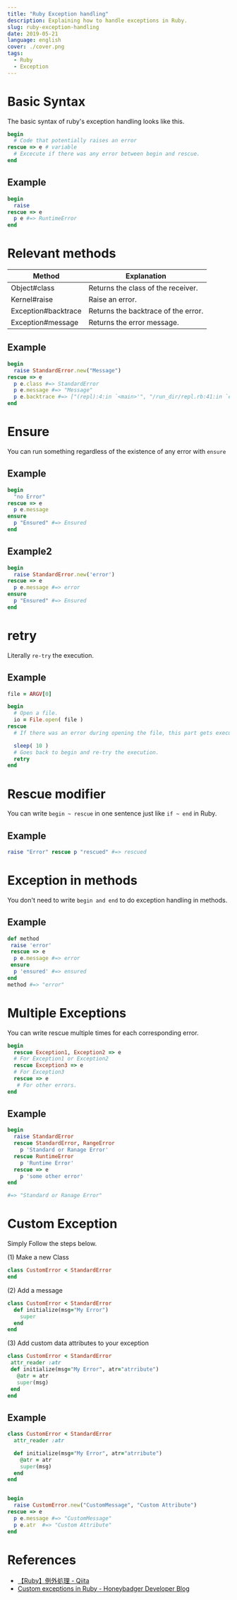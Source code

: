 ```yaml
---
title: "Ruby Exception handling"
description: Explaining how to handle exceptions in Ruby.
slug: ruby-exception-handling
date: 2019-05-21
language: english
cover: ./cover.png
tags: 
  - Ruby
  - Exception
---
```

# Basic Syntax

The basic syntax of ruby's exception handling looks like this.

```ruby
begin 
  # Code that potentially raises an error  
rescue => e # variable
  # Excecute if there was any error between begin and rescue.
end
```

## Example

```ruby
begin 
  raise 
rescue => e
  p e #=> RuntimeError
end
```

# Relevant methods


| Method 	| Explanation 	| 
|---	|---|	
| Object#class 	|Returns the class of the receiver.  	|  
| Kernel#raise 	| Raise an error. 	|  	 
| Exception#backtrace 	  	|Returns the backtrace of the error.  	|
| Exception#message 	  	|  	Returns the error message.|

## Example

```ruby
begin 
  raise StandardError.new("Message")
rescue => e
  p e.class #=> StandardError
  p e.message #=> "Message"
  p e.backtrace #=> ["(repl):4:in `<main>'", "/run_dir/repl.rb:41:in `eval'", "/run_dir/repl.rb:41:in `run'", "/run_dir/repl.rb:57:in `handle_eval'", "/run_dir/repl.rb:170:in `start'", "/run_dir/repl.rb:177:in `start'", "/run_dir/repl.rb:181:in `<main>'"]
end
```

# Ensure
You can run something regardless of the existence of any error with `ensure`

## Example 

```ruby
begin 
  "no Error"
rescue => e
  p e.message
ensure 
  p "Ensured" #=> Ensured
end
```

## Example2

```ruby
begin 
  raise StandardError.new('error')
rescue => e
  p e.message #=> error
ensure 
  p "Ensured" #=> Ensured
end
```

# retry
Literally `re-try` the execution.

## Example

```ruby
file = ARGV[0]

begin
  # Open a file.
  io = File.open( file )
rescue
  # If there was an error during opening the file, this part gets executed.

  sleep( 10 )
  # Goes back to begin and re-try the execution.
  retry
end
```

# Rescue modifier
You can write `begin ~ rescue` in one sentence just like `if ~ end` in Ruby.

## Example

```ruby
raise "Error" rescue p "rescued" #=> rescued
```

# Exception in methods

You don't need to write `begin and end` to do exception handling in methods.

## Example

``` ruby
def method
 raise 'error'
 rescue => e 
  p e.message #=> error
 ensure
  p 'ensured' #=> ensured
end
method #=> "error"
```

# Multiple Exceptions

You can write rescue multiple times for each corresponding error.

```ruby
begin 
  rescue Exception1, Exception2 => e
  # For Exception1 or Exception2
  rescue Exception3 => e
  # For Exception3
  rescue => e
   # For other errors.
end
```


## Example

```ruby
begin 
  raise StandardError
  rescue StandardError, RangeError   
    p 'Standard or Ranage Error'
  rescue RuntimeError
    p 'Runtime Error'
  rescue => e
    p 'some other error'
end

#=> "Standard or Ranage Error"
```

# Custom Exception

Simply Follow the steps below.

(1) Make a new Class

```ruby
class CustomError < StandardError
end
```

(2) Add a message

```ruby
class CustomError < StandardError
  def initialize(msg="My Error")
    super
  end
end
```

(3) Add custom data attributes to your exception
 
 ```ruby
class CustomError < StandardError
  attr_reader :atr
  def initialize(msg="My Error", atr="atrribute")
    @atr = atr
    super(msg)
  end
end
```

## Example

```ruby
class CustomError < StandardError
  attr_reader :atr

  def initialize(msg="My Error", atr="atrribute")
    @atr = atr
    super(msg)
  end
end


begin
  raise CustomError.new("CustomMessage", "Custom Attribute")
rescue => e
  p e.message #=> "CustomMessage"
  p e.atr  #=> "Custom Attribute"
end
```

# References
- [【Ruby】例外処理 - Qiita](https://qiita.com/tsubasakat/items/6825bcefcad26da3471b)
- [Custom exceptions in Ruby - Honeybadger Developer Blog](https://www.honeybadger.io/blog/ruby-custom-exceptions/)
